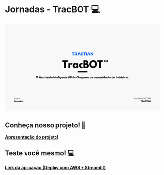 # Jornadas - TracBOT 💻

<img width="1086" alt="mac-logo" src="https://github.com/ryanviana/tractian-hackathon/blob/main/Jornadas%20-%20Hackathon%20Tractian.png">


## Conheça nosso projeto! 📄

**[Apresentação do projeto!](https://github.com/usuario/projeto)**

## Teste você mesmo! 💻

**[Link da aplicação (Deploy com AWS + Streamlit)](https://tracbot-jornadas.streamlit.app/)**
